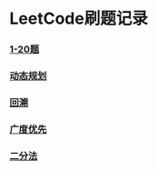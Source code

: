 # LeetCode刷题记录
### [1-20题](./src/com/xldeng/solution1_20/README.md)
### [动态规划](./src/com/xldeng/dp/README.md)
### [回溯](./src/com/xldeng/backtrack/README.md)
### [广度优先](./src/com/xldeng/bfs/README.md)
### [二分法](./src/com/xldeng/binarySearch/README.md)